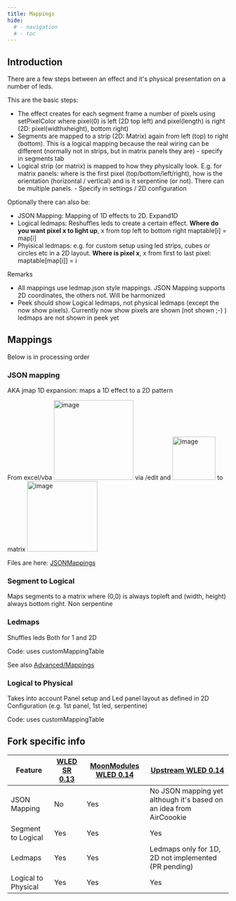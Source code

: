 ```yaml
---
title: Mappings
hide:
  # - navigation
  # - toc
---
```


## Introduction

There are a few steps between an effect and it's physical presentation on a number of leds.

This are the basic steps:

* The effect creates for each segment frame a number of pixels using setPixelColor where pixel(0) is left (2D top left) and pixel(length) is right (2D: pixel(widthxheight), bottom right)
* Segments are mapped to a strip (2D: Matrix) again from left (top) to right (bottom). This is a logical mapping because the real wiring can be different (normally not in strips, but in matrix panels they are) - specify in segments tab
*  Logical strip (or matrix) is mapped to how they physically look. E.g. for matrix panels: where is the first pixel (top/bottom/left/right), how is the orientation (horizontal / vertical) and is it serpentine (or not). There can be multiple panels. - Specify in settings / 2D configuration

Optionally there can also be:

* JSON Mapping: Mapping of 1D effects to 2D. Expand1D
* Logical ledmaps: Reshuffles leds to create a certain effect. **Where do you want pixel x to light up**, x from top left to bottom right maptable[i] = map[i]
* Phyisical ledmaps: e.g. for custom setup using led strips, cubes or circles etc in a 2D layout. **Where is pixel x**, x from first to last pixel: maptable[map[i]] = i

Remarks

* All mappings use ledmap<x>.json style mappings. JSON Mapping supports 2D coordinates, the others not. Will be harmonized
* Peek should show Logical ledmaps, not physical ledmaps (except the now show pixels). Currently now show pixels are shown (not shown ;-) ) ledmaps are not shown in peek yet

## Mappings
Below is in processing order

### JSON mapping
AKA jmap
1D expansion: maps a 1D effect to a 2D pattern

From excel/vba <img width="181" alt="image" src="https://user-images.githubusercontent.com/1737159/188688306-b5a5e7d8-3172-43b8-9f53-778ff9a2df3b.png"> via /edit and <img width="98" alt="image" src="https://user-images.githubusercontent.com/1737159/188688993-34c73f35-b642-4120-b31d-c87ea58ea10e.png">
 to matrix <img width="160" alt="image" src="https://user-images.githubusercontent.com/1737159/188688601-73a9e7f8-34d9-463f-9ec3-1cacaea13d6b.png">

Files are here: [JSONMappings](https://github.com/MoonModules/WLED-Effects/tree/master/JSONMappings)

### Segment to Logical
Maps segments to a matrix where (0,0) is always topleft and (width, height) always bottom right.
Non serpentine

### Ledmaps
Shuffles leds
Both for 1 and 2D

Code: uses customMappingTable

See also [Advanced/Mappings](https://mm.kno.wled.ge/advanced/mapping/)

### Logical to Physical
Takes into account Panel setup and Led panel layout as defined in 2D Configuration (e.g. 1st panel, 1st led, serpentine)

Code: uses customMappingTable


## Fork specific info

| Feature | [WLED SR 0.13](https://github.com/atuline/WLED/tree/dev) | [MoonModules WLED 0.14](https://github.com/MoonModules/WLED/tree/mdev) | [Upstream WLED 0.14](https://github.com/Aircoookie/WLED) |
|---|---|---|---|
JSON Mapping|No|Yes|No JSON mapping yet although it's based on an idea from AirCoookie 
Segment to Logical|Yes|Yes|Yes
Ledmaps|Yes|Yes|Ledmaps only for 1D, 2D not implemented (PR pending)
Logical to Physical|Yes|Yes|Yes

